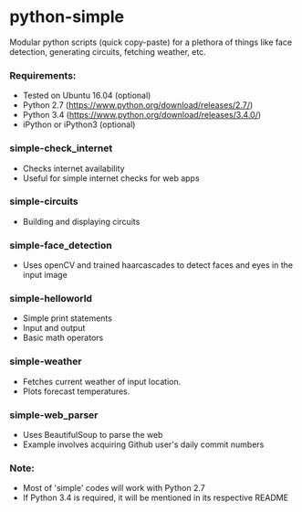 # python-simple
Modular python scripts (quick copy-paste) for a plethora of things like face detection, generating circuits, fetching weather, etc.

### Requirements:
- Tested on Ubuntu 16.04 (optional)
- Python 2.7 (https://www.python.org/download/releases/2.7/)
- Python 3.4 (https://www.python.org/download/releases/3.4.0/)
- iPython or iPython3 (optional)

### simple-check_internet
- Checks internet availability
- Useful for simple internet checks for web apps

### simple-circuits
- Building and displaying circuits

### simple-face_detection
- Uses openCV and trained haarcascades to detect faces and eyes in the input image

### simple-helloworld
- Simple print statements
- Input and output
- Basic math operators

### simple-weather
- Fetches current weather of input location.
- Plots forecast temperatures.

### simple-web_parser
- Uses BeautifulSoup to parse the web
- Example involves acquiring Github user's daily commit numbers

### Note: 
- Most of 'simple' codes will work with Python 2.7
- If Python 3.4 is required, it will be mentioned in its respective README
